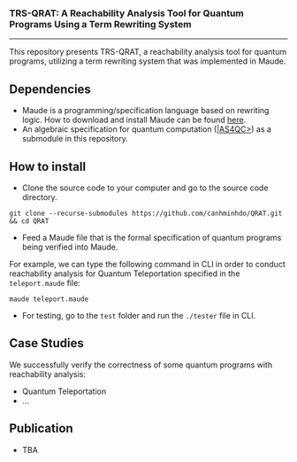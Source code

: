 ### TRS-QRAT: A Reachability Analysis Tool for Quantum Programs Using a Term Rewriting System
---
This repository presents TRS-QRAT, a reachability analysis tool for quantum programs, utilizing a term rewriting system that was implemented in Maude.

## Dependencies
- Maude is a programming/specification language based on rewriting logic. How to download and install Maude can be found [here](http://maude.cs.illinois.edu/w/index.php/The_Maude_System).
- An algebraic specification for quantum computation ([|AS4QC>](https://github.com/canhminhdo/ket-as4qc)) as a submodule in this repository.

## How to install
- Clone the source code to your computer and go to the source code directory.
```console
git clone --recurse-submodules https://github.com/canhminhdo/QRAT.git && cd QRAT
```

- Feed a Maude file that is the formal specification of quantum programs being verified into Maude.

For example, we can type the following command in CLI in order to conduct reachability analysis for Quantum Teleportation specified in the `teleport.maude` file:

```console
maude teleport.maude
```

- For testing, go to the `test` folder and run the `./tester` file in CLI.

## Case Studies
We successfully verify the correctness of some quantum programs with reachability analysis:
- Quantum Teleportation
- ...

## Publication
- TBA
